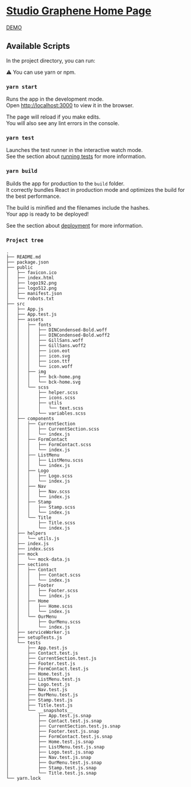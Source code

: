 # [Studio Graphene Home Page](https://orivelton.github.io/studio-graphene-home-page/)

[DEMO](https://orivelton.github.io/studio-graphene-home-page/)


## Available Scripts

In the project directory, you can run:

⚠️ You can use yarn or npm.

### `yarn start`

Runs the app in the development mode.<br />
Open [http://localhost:3000](http://localhost:3000) to view it in the browser.

The page will reload if you make edits.<br />
You will also see any lint errors in the console.

### `yarn test`

Launches the test runner in the interactive watch mode.<br />
See the section about [running tests](https://facebook.github.io/create-react-app/docs/running-tests) for more information.

### `yarn build`

Builds the app for production to the `build` folder.<br />
It correctly bundles React in production mode and optimizes the build for the best performance.

The build is minified and the filenames include the hashes.<br />
Your app is ready to be deployed!

See the section about [deployment](https://facebook.github.io/create-react-app/docs/deployment) for more information.

### `Project tree`

```shell
.
├── README.md
├── package.json
├── public
│   ├── favicon.ico
│   ├── index.html
│   ├── logo192.png
│   ├── logo512.png
│   ├── manifest.json
│   └── robots.txt
├── src
│   ├── App.js
│   ├── App.test.js
│   ├── assets
│   │   ├── fonts
│   │   │   ├── DINCondensed-Bold.woff
│   │   │   ├── DINCondensed-Bold.woff2
│   │   │   ├── GillSans.woff
│   │   │   ├── GillSans.woff2
│   │   │   ├── icon.eot
│   │   │   ├── icon.svg
│   │   │   ├── icon.ttf
│   │   │   └── icon.woff
│   │   ├── img
│   │   │   ├── bck-home.png
│   │   │   └── bck-home.svg
│   │   └── scss
│   │       ├── helper.scss
│   │       ├── icons.scss
│   │       ├── utils
│   │       │   └── text.scss
│   │       └── variables.scss
│   ├── components
│   │   ├── CurrentSection
│   │   │   ├── CurrentSection.scss
│   │   │   └── index.js
│   │   ├── FormContact
│   │   │   ├── FormContact.scss
│   │   │   └── index.js
│   │   ├── ListMenu
│   │   │   ├── ListMenu.scss
│   │   │   └── index.js
│   │   ├── Logo
│   │   │   ├── Logo.scss
│   │   │   └── index.js
│   │   ├── Nav
│   │   │   ├── Nav.scss
│   │   │   └── index.js
│   │   ├── Stamp
│   │   │   ├── Stamp.scss
│   │   │   └── index.js
│   │   └── Title
│   │       ├── Title.scss
│   │       └── index.js
│   ├── helpers
│   │   └── utils.js
│   ├── index.js
│   ├── index.scss
│   ├── mock
│   │   └── mock-data.js
│   ├── sections
│   │   ├── Contact
│   │   │   ├── Contact.scss
│   │   │   └── index.js
│   │   ├── Footer
│   │   │   ├── Footer.scss
│   │   │   └── index.js
│   │   ├── Home
│   │   │   ├── Home.scss
│   │   │   └── index.js
│   │   └── OurMenu
│   │       ├── OurMenu.scss
│   │       └── index.js
│   ├── serviceWorker.js
│   ├── setupTests.js
│   └── tests
│       ├── App.test.js
│       ├── Contact.test.js
│       ├── CurrentSection.test.js
│       ├── Footer.test.js
│       ├── FormContact.test.js
│       ├── Home.test.js
│       ├── ListMenu.test.js
│       ├── Logo.test.js
│       ├── Nav.test.js
│       ├── OurMenu.test.js
│       ├── Stamp.test.js
│       ├── Title.test.js
│       └── __snapshots__
│           ├── App.test.js.snap
│           ├── Contact.test.js.snap
│           ├── CurrentSection.test.js.snap
│           ├── Footer.test.js.snap
│           ├── FormContact.test.js.snap
│           ├── Home.test.js.snap
│           ├── ListMenu.test.js.snap
│           ├── Logo.test.js.snap
│           ├── Nav.test.js.snap
│           ├── OurMenu.test.js.snap
│           ├── Stamp.test.js.snap
│           └── Title.test.js.snap
└── yarn.lock
```
